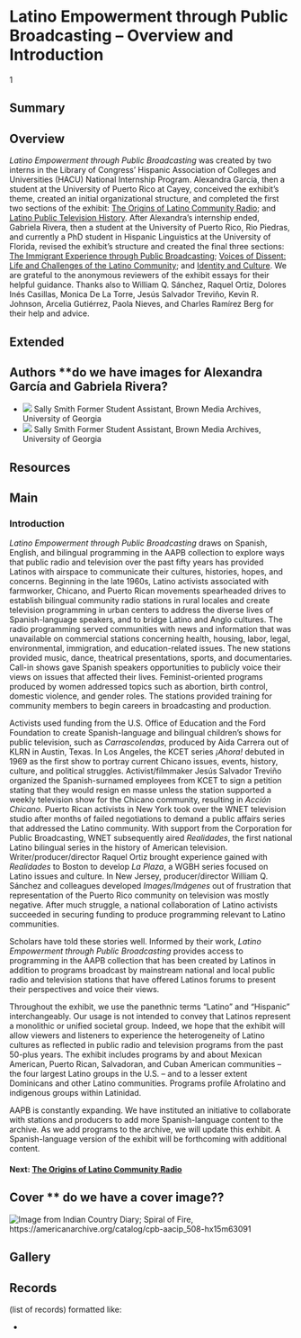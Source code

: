 # Latino Empowerment through Public Broadcasting – Overview and Introduction

1

## Summary 

## Overview

*Latino Empowerment through Public Broadcasting* was created by two interns in the Library of Congress’ Hispanic Association of Colleges and Universities (HACU) National Internship Program. Alexandra García, then a student at the University of Puerto Rico at Cayey, conceived the exhibit’s theme, created an initial organizational structure, and completed the first two sections of the exhibit: [The Origins of Latino Community Radio](/exhibits/latino-empowerment/2-origins-of-latino-community-radio); and [Latino Public Television History](/exhibits/latino-empowerment/3-latino-public-television-history). After Alexandra’s internship ended, Gabriela Rivera, then a student at the University of Puerto Rico, Rio Piedras, and currently a PhD student in Hispanic Linguistics at the University of Florida, revised the exhibit’s structure and created the final three sections: [The Immigrant Experience through Public Broadcasting](/exhibits/latino-empowerment/4-the-immigrant-experience-through-public-broadcasting); [Voices of Dissent: Life and Challenges of the Latino Community](/exhibits/latino-empowerment/5-voices-of-dissent); and [Identity and Culture](exhibits/latino-empowerment/6-identity-and-culture). We are grateful to the anonymous reviewers of the exhibit essays for their helpful guidance. Thanks also to William Q. Sánchez, Raquel Ortiz, Dolores Inés Casillas, Monica De La Torre, Jesús Salvador Treviño, Kevin R. Johnson, Arcelia Gutiérrez, Paola Nieves, and Charles Ramírez Berg for their help and advice. 

## Extended

## Authors **do we have images for Alexandra García and Gabriela Rivera?

- <img class="img-circle pull-left" src="https://s3.amazonaws.com/americanarchive.org/staff/Smith.jpg"/>
  <a class="name">Sally Smith</a>
  <a class="title">Former Student Assistant, Brown Media Archives, University of Georgia</a>

- <img class="img-circle pull-left" src="https://s3.amazonaws.com/americanarchive.org/staff/Smith.jpg"/>
  <a class="name">Sally Smith</a>
  <a class="title">Former Student Assistant, Brown Media Archives, University of Georgia</a>

## Resources

## Main

### Introduction

*Latino Empowerment through Public Broadcasting* draws on Spanish, English, and bilingual programming in the AAPB collection to explore ways that public radio and television over the past fifty years has provided Latinos with airspace to communicate their cultures, histories, hopes, and concerns. Beginning in the late 1960s, Latino activists associated with farmworker, Chicano, and Puerto Rican movements spearheaded drives to establish bilingual community radio stations in rural locales and create television programming in urban centers to address the diverse lives of Spanish-language speakers, and to bridge Latino and Anglo cultures. The radio programming served communities with news and information that was unavailable on commercial stations concerning health, housing, labor, legal, environmental, immigration, and education-related issues. The new stations provided music, dance, theatrical presentations, sports, and documentaries. Call-in shows gave Spanish speakers opportunities to publicly voice their views on issues that affected their lives. Feminist-oriented programs produced by women addressed topics such as abortion, birth control, domestic violence, and gender roles. The stations provided training for community members to begin careers in broadcasting and production. 

Activists used funding from the U.S. Office of Education and the Ford Foundation to create Spanish-language and bilingual children’s shows for public television, such as *Carrascolendas*, produced by Aida Carrera out of KLRN in Austin, Texas. In Los Angeles, the KCET series *¡Ahora!* debuted in 1969 as the first show to portray current Chicano issues, events, history, culture, and political struggles. Activist/filmmaker Jesús Salvador Treviño organized the Spanish-surnamed employees from KCET to sign a petition stating that they would resign en masse unless the station supported a weekly television show for the Chicano community, resulting in *Acción Chicano*. Puerto Rican activists in New York took over the WNET television studio after months of failed negotiations to demand a public affairs series that addressed the Latino community. With support from the Corporation for Public Broadcasting, WNET subsequently aired *Realidades*, the first national Latino bilingual series in the history of American television. Writer/producer/director Raquel Ortiz brought experience gained with *Realidades* to Boston to develop *La Plaza*, a WGBH series focused on Latino issues and culture. In New Jersey, producer/director William Q. Sánchez and colleagues developed *Images/Imágenes* out of frustration that representation of the Puerto Rico community on television was mostly negative. After much struggle, a national collaboration of Latino activists succeeded in securing funding to produce programming relevant to Latino communities. 

Scholars have told these stories well. Informed by their work, *Latino Empowerment through Public Broadcasting* provides access to programming in the AAPB collection that has been created by Latinos in addition to programs broadcast by mainstream national and local public radio and television stations that have offered Latinos forums to present their perspectives and voice their views. 

Throughout the exhibit, we use the panethnic terms “Latino” and “Hispanic” interchangeably. Our usage is not intended to convey that Latinos represent a monolithic or unified societal group. Indeed, we hope that the exhibit will allow viewers and listeners to experience the heterogeneity of Latino cultures as reflected in public radio and television programs from the past 50-plus years. The exhibit includes programs by and about Mexican American, Puerto Rican, Salvadoran, and Cuban American communities – the four largest Latino groups in the U.S. – and to a lesser extent Dominicans and other Latino communities. Programs profile Afrolatino and indigenous groups within Latinidad. 

AAPB is constantly expanding. We have instituted an initiative to collaborate with stations and producers to add more Spanish-language content to the archive. As we add programs to the archive, we will update this exhibit. A Spanish-language version of the exhibit will be forthcoming with additional content.

#### Next: [The Origins of Latino Community Radio](/exhibits/latino-empowerment/2-origins-of-latino-community-radio)

## Cover ** do we have a cover image??
  <img title="Cover Image" alt="Image from Indian Country Diary; Spiral of Fire, https://americanarchive.org/catalog/cpb-aacip_508-hx15m63091" src="https://s3.amazonaws.com/americanarchive.org/exhibits/0_SignatureImage.jpg">

## Gallery

## Records

(list of records) formatted like: 
- [](/catalog/cpb-aacip-507-xs5j96171h)


